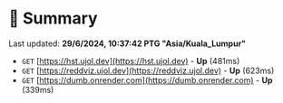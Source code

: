 # 📖 Summary
Last updated: **29/6/2024, 10:37:42 PTG "Asia/Kuala_Lumpur"**

- `GET` [https://hst.ujol.dev](https://hst.ujol.dev) - **Up** (481ms)
- `GET` [https://reddviz.ujol.dev](https://reddviz.ujol.dev) - **Up** (623ms)
- `GET` [https://dumb.onrender.com](https://dumb.onrender.com) - **Up** (339ms)
